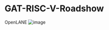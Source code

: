 # GAT-RISC-V-Roadshow

OpenLANE
![image](https://github.com/user-attachments/assets/a9ccf923-f55f-404f-8235-1fe4f9ae1854)


